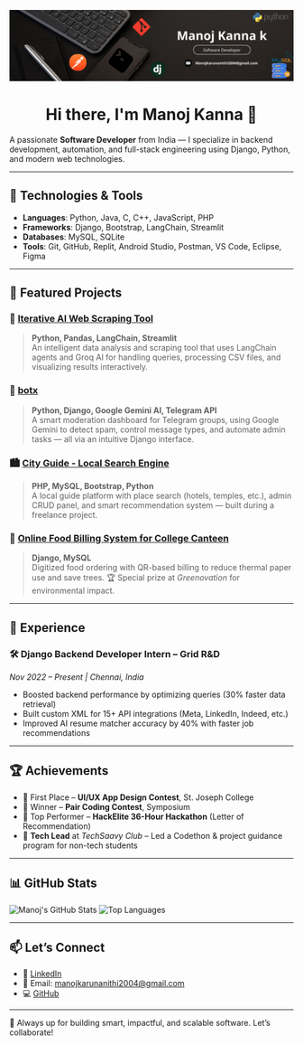 <!-- Banner -->
<p align="center">
  <img src="./Blue Modern Corporate Staff Profile LinkedIn Banner (3).png" alt="Banner" />
</p>

<h1 align="center">Hi there, I'm Manoj Kanna 👋</h1>

A passionate **Software Developer** from India — I specialize in backend development, automation, and full-stack engineering using Django, Python, and modern web technologies.

---

## 🔧 Technologies & Tools

- **Languages**: Python, Java, C, C++, JavaScript, PHP
- **Frameworks**: Django, Bootstrap, LangChain, Streamlit
- **Databases**: MySQL, SQLite
- **Tools**: Git, GitHub, Replit, Android Studio, Postman, VS Code, Eclipse, Figma

---

## 🚀 Featured Projects

### 🧠 [Iterative AI Web Scraping Tool](https://github.com/Mk-d-law/)
> **Python, Pandas, LangChain, Streamlit**  
An intelligent data analysis and scraping tool that uses LangChain agents and Groq AI for handling queries, processing CSV files, and visualizing results interactively.

### 🤖 [botx](https://github.com/Mk-d-law/)
> **Python, Django, Google Gemini AI, Telegram API**  
A smart moderation dashboard for Telegram groups, using Google Gemini to detect spam, control message types, and automate admin tasks — all via an intuitive Django interface.

### 🏙️ [City Guide - Local Search Engine](https://github.com/Mk-d-law/)
> **PHP, MySQL, Bootstrap, Python**  
A local guide platform with place search (hotels, temples, etc.), admin CRUD panel, and smart recommendation system — built during a freelance project.

### 🍱 [Online Food Billing System for College Canteen](https://github.com/Mk-d-law/)
> **Django, MySQL**  
Digitized food ordering with QR-based billing to reduce thermal paper use and save trees. 🏆 Special prize at *Greenovation* for environmental impact.

---

## 💼 Experience

### 🛠️ Django Backend Developer Intern – **Grid R&D**  
*Nov 2022 – Present | Chennai, India*  
- Boosted backend performance by optimizing queries (30% faster data retrieval)
- Built custom XML for 15+ API integrations (Meta, LinkedIn, Indeed, etc.)
- Improved AI resume matcher accuracy by 40% with faster job recommendations

---

## 🏆 Achievements

- 🥇 First Place – **UI/UX App Design Contest**, St. Joseph College  
- 🥇 Winner – **Pair Coding Contest**, Symposium  
- 🚀 Top Performer – **HackElite 36-Hour Hackathon** (Letter of Recommendation)  
- 🧠 **Tech Lead** at *TechSaavy Club* – Led a Codethon & project guidance program for non-tech students

---

## 📊 GitHub Stats

![Manoj's GitHub Stats](https://github-readme-stats.vercel.app/api?username=Mk-d-law&show_icons=true&theme=tokyonight)
![Top Languages](https://github-readme-stats.vercel.app/api/top-langs/?username=Mk-d-law&layout=compact&theme=tokyonight)

---

## 📫 Let’s Connect

- 💼 [LinkedIn](https://www.linkedin.com/in/manoj-kanna-38114b202)
- 📨 Email: manojkarunanithi2004@gmail.com
- 💻 [GitHub](https://github.com/Mk-d-law)

---

🚀 Always up for building smart, impactful, and scalable software. Let’s collaborate!
